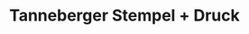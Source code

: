 ---
title: "Tanneberger Stempel + Druck"
url: /tuttlingen/tanneberger-stempel-druck/
shop: Schreibwaren
---